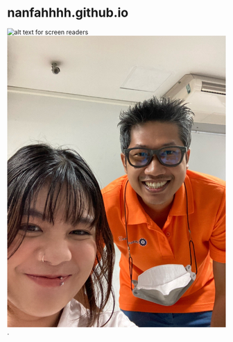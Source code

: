 # nanfahhhh.github.io
![alt text for screen readers](/S__54886406.jpg"ploy")
![alt text for screen readers](/S__54886406.jpg "Text to show on mouseover").

